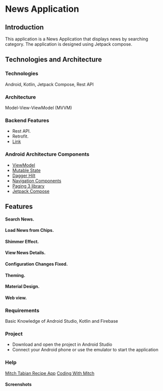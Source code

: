# News Application
## Introduction
This application is a News Application that displays news by searching category. The application is designed using Jetpack compose. 
## Technologies and Architecture
### Technologies
Android, Kotlin, Jetpack Compose, Rest API
### Architecture
Model-View-ViewModel (MVVM)
### Backend Features
- Rest API.
- Retrofit.
- [Link](https://newsapi.org/)

### Android Architecture Components
 - [ViewModel](https://developer.android.com/topic/libraries/architecture/viewmodel)
 - [Mutable State](https://developer.android.com/topic/libraries/architecture/livedata)
 - [Dagger Hilt](https://developer.android.com/training/dependency-injection/hilt-android)
 - [Navigation Components](https://developer.android.com/guide/navigation/navigation-getting-started)
 - [Paging 3 library](https://developer.android.com/topic/libraries/architecture/paging/v3-overview)
 - [Jetpack Compose](https://developer.android.com/jetpack/compose)
 ## Features
#### Search News.
#### Load News from Chips.
#### Shimmer Effect.
#### View News Details.
#### Configuration Changes Fixed.
#### Theming.
#### Material Design.
#### Web view.

### Requirements
Basic Knowledge of Android Studio, Kotlin and Firebase
### Project
- Download and open the project in Android Studio
- Connect your Android phone or use the emulator to start the application

### Help
[Mitch Tabian Recipe App](https://github.com/mitchtabian/MVVMRecipeApp)
[Coding With Mitch](https://codingwithmitch.com/courses/)

#### Screenshots

